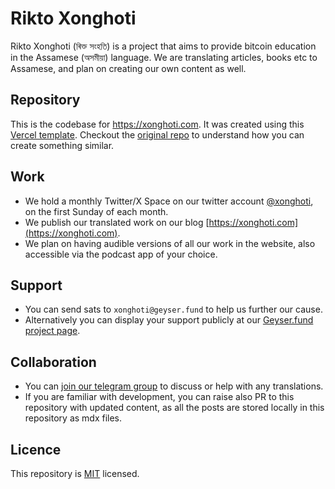 # Rikto Xonghoti

Rikto Xonghoti (ৰিক্ত সংহতি) is a project that aims to provide bitcoin education in the Assamese (অসমীয়া) language. We are translating articles, books etc to Assamese, and plan on creating our own content as well.

## Repository

This is the codebase for https://xonghoti.com. It was created using this [Vercel template](https://vercel.com/templates/next.js/tailwind-css-starter-blog). Checkout the [original repo](https://github.com/timlrx/tailwind-nextjs-starter-blog) to understand how you can create something similar.

## Work

- We hold a monthly Twitter/X Space on our twitter account [@xonghoti](https://twitter.com/xonghoti), on the first Sunday of each month.
- We publish our translated work on our blog [https://xonghoti.com](https://xonghoti.com).
- We plan on having audible versions of all our work in the website, also accessible via the podcast app of your choice.

## Support

- You can send sats to `xonghoti@geyser.fund` to help us further our cause.
- Alternatively you can display your support publicly at our [Geyser.fund project page](https://geyser.fund/project/xonghoti).

## Collaboration

- You can [join our telegram group](https://t.me/+0eqTygvzmx03ZTc1) to discuss or help with any translations.
- If you are familiar with development, you can raise also PR to this repository with updated content, as all the posts are stored locally in this repository as mdx files.

## Licence

This repository is [MIT](/LICENSE) licensed.